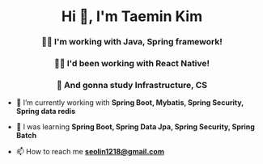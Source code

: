 <h1 align="center">Hi 👋, I'm Taemin Kim</h1>
<h3 align="center">👨‍💻 I'm working with Java, Spring framework!</h3>
<h3 align="center">👨‍💻 I'd been working with React Native!</h3>
<h3 align="center">🚀 And gonna study Infrastructure, CS</h3>

- 🌱 I’m currently working with **Spring Boot, Mybatis, Spring Security, Spring data redis**
- 🌱 I was learning **Spring Boot, Spring Data Jpa, Spring Security, Spring Batch**

- 📫 How to reach me **seolin1218@gmail.com**

